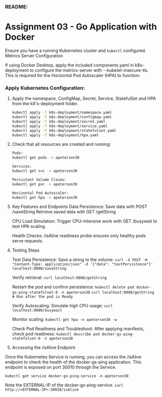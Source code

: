 ### README:

# Assignment 03 - Go Application with Docker

Ensure you have a running Kubernetes cluster and `kubectl` configured.
Metrics Server Configuration

If using Docker Desktop, apply the included components.yaml in k8s-deployment to configure the metrics-server with --kubelet-insecure-tls. This is required for the Horizontal Pod Autoscaler (HPA) to function:

### Apply Kubernetes Configuration:

1. Apply the namespace, ConfigMap, Secret, Service, StatefulSet and HPA from the k8's-deployment folder.
    ```bash
    kubectl apply -f k8s-deployment/namespace.yaml
    kubectl apply -f k8s-deployment/configmap.yaml
    kubectl apply -f k8s-deployment/secret.yaml
    kubectl apply -f k8s-deployment/service.yaml
    kubectl apply -f k8s-deployment/statefulset.yaml
    kubectl apply -f k8s-deployment/hpa.yaml
    ```

2. Check that all resources are created and running:
    ```bash
    Pods:
    kubectl get pods -n apeterson30

    Services:
    kubectl get svc -n apeterson30

    Persistent Volume Claims:
    kubectl get pvc -n apeterson30

    Horizontal Pod Autoscaler:
    kubectl get hpa -n apeterson30
    ```
3. Key Features and Endpoints
    Data Persistence:
        Save data with POST /saveString
        Retrieve saved data with GET /getString

    CPU Load Simulation:
        Trigger CPU-intensive work with GET /busywait to test HPA scaling.

    Health Checks:
        /isAlive readiness probe ensures only healthy pods serve requests.

4. Testing Steps

    Test Data Persistence:
        Save a string to the volume:
        ```curl -X POST -H "Content-Type: application/json" -d '{"data": "testPersistence"}' localhost:8080/saveString```

    Verify retrieval:
        ```curl localhost:8080/getString```

    Restart the pod and confirm persistence:
    ```kubectl delete pod docker-gs-ping-statefulset-0 -n apeterson30```
    ```curl localhost:8080/getString  # Run after the pod is Ready```

    Verify Autoscaling:
    Simulate high CPU usage:
    ```curl localhost:8080/busywait```

    Monitor scaling:
    ```kubectl get hpa -n apeterson30 -w```

    Check Pod Readiness and Troubleshoot:
    After applying manifests, check pod readiness:
    ```kubectl describe pod docker-gs-ping-statefulset-0 -n apeterson30```

5. Accessing the /isAlive Endpoint

Once the Kubernetes Service is running, you can access the /isAlive endpoint to check the health of the docker-gs-ping application. This endpoint is exposed on port 30010 through the Service.
```
kubectl get service docker-gs-ping-service -n apeterson30
```
Note the EXTERNAL-IP of the docker-gs-ping-service.
```curl http://<EXTERNAL-IP>:30010/isAlive```
